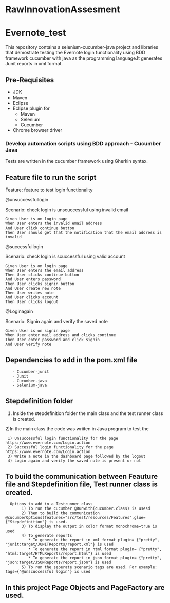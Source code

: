 # RawInnovationAssesment
# Evernote_test
This repository contains a selenium-cucumber-java project and libraries that demostrate testing the Evernote login functionality using BDD framework cucumber with java as the programming language.It generates Junit reports in xml format.

## Pre-Requisites
- JDK
- Maven
- Eclipse
- Eclipse plugin for 
     -   Maven 
     -   Selenium
     -   Cucumber
- Chrome browser driver 

### Develop automation scripts using BDD approach - Cucumber Java
Tests are written in the cucumber framework using Gherkin syntax.

## Feature file to run the script

Feature: feature to test login functionality

  @unsuccessfullogin
  
  Scenario: check login is unscuccessful using invalid email
  
    Given User is on login page
    When User enters the invalid email address
    And User click continue button
    Then User should get that the notification that the email address is invalid

  @successfullogin
  
  Scenario: check login is scuccessful using valid account
  
    Given User is on login page
    When User enters the email address
    Then User clicks continue button
    And User enters password
    Then User clicks signin button
    And User create new note
    Then User writes note
    And User clicks account
    Then User clicks logout

  @Loginagain
  
  Scenario: Signin again and verify the saved note
  
    Given User is on signin page
    When User enter mail address and clicks continue
    Then User enter password and click signin
    And User verify note


## Dependencies to add in the pom.xml file
       - Cucumber-junit
       - Junit
       - Cucumber-java
       - Selenium-java
## Stepdefinition folder

   1) Inside the stepdefinition folder the main class and the test runner class is created. 
   
   2)In the main class the code was wriiten in Java program to test the  
   
     1) Unsuccessful login functionality for the page https://www.evernote.com/Login.action
     2) Successful login functionality for the page https://www.evernote.com/Login.action
     3) Write a note in the dashboard page followed by the logout
     4) Login again and verify the saved note is present or not
     
## To build the communication between Feauture file and Stepdefinition file, Test runner class is created.
      Options to add in a Testrunner class
           1) To run the cucumber @Runwith(cucumber.class) is usesd
           2) Then to build the communication @cucumberOptions(features="src/test/resources/Features",glue={"Stepdefinition"} is used.
           3) To display the output in color format monochrome=true is used
           4) To generate reports
              * To generate the report in xml format plugin= {"pretty", "junit:target/JUNITReports/report.xml"} is used
              * To generate the report in html format plugin= {"pretty", "html:target/HTMLReports/report.html"} is used
              * To generate the report in json format plugin= {"pretty", "json:target/JSONReports/report.json"} is used
           5) To run the seperate scenario tags are used. For example: tags={"@unscuccessful login"} is used

## In this project Page Objects and PageFactory are used.








